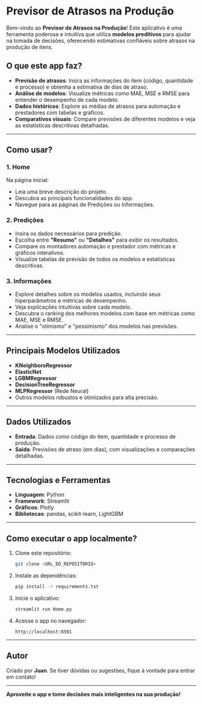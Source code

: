 # Previsor de Atrasos na Produção

Bem-vindo ao **Previsor de Atrasos na Produção**! Este aplicativo é uma ferramenta poderosa e intuitiva que utiliza **modelos preditivos** para ajudar na tomada de decisões, oferecendo estimativas confiáveis sobre atrasos na produção de itens.

## O que este app faz?

- **Previsão de atrasos**: Insira as informações do item (código, quantidade e processo) e obtenha a estimativa de dias de atraso.
- **Análise de modelos**: Visualize métricas como MAE, MSE e RMSE para entender o desempenho de cada modelo.
- **Dados históricos**: Explore as médias de atrasos para automação e prestadores com tabelas e gráficos.
- **Comparativos visuais**: Compare previsões de diferentes modelos e veja as estatísticas descritivas detalhadas.

---

## Como usar?

### 1. **Home**
Na página inicial:
- Leia uma breve descrição do projeto.
- Descubra as principais funcionalidades do app.
- Navegue para as páginas de Predições ou Informações.

### 2. **Predições**
- Insira os dados necessários para predição.
- Escolha entre **"Resumo"** ou **"Detalhes"** para exibir os resultados.
- Compare os montadores automação e prestador com métricas e gráficos interativos.
- Visualize tabelas de previsão de todos os modelos e estatísticas descritivas.

### 3. **Informações**
- Explore detalhes sobre os modelos usados, incluindo seus hiperparâmetros e métricas de desempenho.
- Veja explicações intuitivas sobre cada modelo.
- Descubra o ranking dos melhores modelos com base em métricas como MAE, MSE e RMSE.
- Analise o "otimismo" e "pessimismo" dos modelos nas previsões.

---

## Principais Modelos Utilizados
- **KNeighborsRegressor**
- **ElasticNet**
- **LGBMRegressor**
- **DecisionTreeRegressor**
- **MLPRegressor** (Rede Neural)
- Outros modelos robustos e otimizados para alta precisão.

---

## Dados Utilizados
- **Entrada**: Dados como código do item, quantidade e processo de produção.
- **Saída**: Previsões de atraso (em dias), com visualizações e comparações detalhadas.

---

## Tecnologias e Ferramentas
- **Linguagem**: Python
- **Framework**: Streamlit
- **Gráficos**: Plotly
- **Bibliotecas**: pandas, scikit-learn, LightGBM

---

## Como executar o app localmente?
1. Clone este repositório:
   ```bash
   git clone <URL_DO_REPOSITORIO>
   ```
2. Instale as dependências:
   ```bash
   pip install -r requirements.txt
   ```
3. Inicie o aplicativo:
   ```bash
   streamlit run Home.py
   ```
4. Acesse o app no navegador:
   ```
   http://localhost:8501
   ```

---

## Autor
Criado por **Juan**. Se tiver dúvidas ou sugestões, fique à vontade para entrar em contato!

---

**Aproveite o app e tome decisões mais inteligentes na sua produção!**

